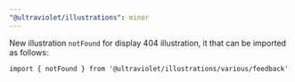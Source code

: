 ```yaml
---
"@ultraviolet/illustrations": minor
---
```


New illustration `notFound` for display 404 illustration, it that can be imported as follows:
```
import { notFound } from '@ultraviolet/illustrations/various/feedback'
```
